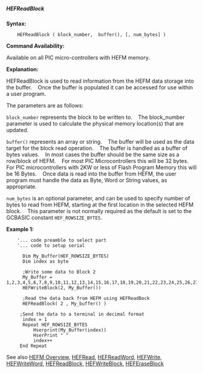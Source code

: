 <div class="section">

<div class="titlepage">

<div>

<div>

##### <span id="hefreadblock"></span>HEFReadBlock

</div>

</div>

</div>

<span class="strong">**Syntax:**</span>

``` screen
    HEFReadBlock ( block_number,  buffer(), [, num_bytes] )
```

<span class="strong">**Command Availability:**</span>

Available on all PIC micro-controllers with HEFM memory.

<span class="strong">**Explanation:**</span>  
  
HEFReadBlock is used to read information from the HEFM data storage into
the buffer.    Once the buffer is populated it can be accessed for use
within a user program.  
  
The parameters are as follows:  
  
`block_number` represents the block to be written to.    The
block\_number parameter is used to calculate the physical memory
location(s) that are updated.  
  
`buffer()` represents an array or string.    The buffer will be used as
the data target for the block read operation.    The buffer is handled
as a buffer of bytes values.    In most cases the buffer should be the
same size as a row/block of HEFM.    For most PIC Microcontrollers this
will be 32 bytes.    For PIC microcontrollers with 2KW or less of Flash
Program Memory this will be 16 Bytes.    Once data is read into the
buffer from HEFM, the user program must handle the data as Byte, Word or
String values, as appropriate.  
  
`num_bytes` is an optional parameter, and can be used to specify number
of bytes to read from HEFM, starting at the first location in the
selected HEFM block.    This parameter is not normally required as the
default is set to the GCBASIC constant `HEF_ROWSIZE_BYTES`.  
  

<span class="strong">**Example 1:**</span>

``` screen
    '... code preamble to select part
    '... code to setup serial

      Dim My_Buffer(HEF_ROWSIZE_BYTES)
      Dim index as byte

      ;Write some data to Block 2
      My_Buffer = 1,2,3,4,5,6,7,8,9,10,11,12,13,14,15,16,17,18,19,20,21,22,23,24,25,26,27,28,29,30,31,32
      HEFWriteBlock(2, My_Buffer())

      ;Read the data back from HEFM using HEFReadBock
      HEFReadBlock( 2 , My_buffer() )

     ;Send the data to a terminal in decimal format
      index = 1
      Repeat HEF_ROWSIZE_BYTES
          Hserprint(My_Buffer(index))
          HserPrint " "
          index++
     End Repeat
```

  
  
See also
<a href="hefm_overview" class="link" title="HEFM Overview">HEFM Overview</a>,
<a href="hefread" class="link" title="HEFRead">HEFRead</a>,
<a href="hefreadword" class="link" title="HEFReadWord">HEFReadWord</a>,
<a href="hefwrite" class="link" title="HEFWrite">HEFWrite</a>,
<a href="hefwriteword" class="link" title="HEFWriteWord">HEFWriteWord</a>,
<a href="hefreadblock" class="link" title="HEFReadBlock">HEFReadBlock</a>,
<a href="hefwriteblock" class="link" title="HEFWriteBlock">HEFWriteBlock</a>,
<a href="heferaseblock" class="link" title="HEFEraseBlock">HEFEraseBlock</a>

</div>
